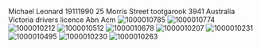 Michael Leonard 19111990 25 Morris Street tootgarook 3941 Australia Victoria drivers licence 
Abn
Acm
![1000010785](https://github.com/user-attachments/assets/edf40116-9be2-4658-ba22-a978318e348b)
![1000010774](https://github.com/user-attachments/assets/efe50937-0f5d-4216-b341-8e114dac557b)
![1000010212](https://github.com/user-attachments/assets/b87cc273-cb17-4f0f-94b9-b8c0948c8a09)
![1000010512](https://github.com/user-attachments/assets/114e1744-0303-4d22-be31-b8000cebc4aa)
![1000010678](https://github.com/user-attachments/assets/11573c54-cecb-4342-9132-0aef1b203517)
![1000010207](https://github.com/user-attachments/assets/3d8ade6b-bf15-4089-af6c-4bfb33210e24)
![1000010231](https://github.com/user-attachments/assets/4bd03881-434b-4de1-b334-71b81a039735)
![1000010495](https://github.com/user-attachments/assets/26d3c9d8-87f7-4774-a2e7-922196afed4e)
![1000010230](https://github.com/user-attachments/assets/36e8d4be-7773-41e3-8892-50ed6c59492c)
![1000010263](https://github.com/user-attachments/assets/0ff8c010-e670-4ab9-98a0-72f808fcee88)
